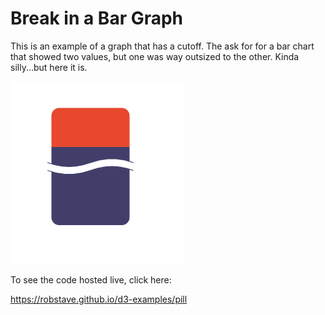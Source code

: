 # Break in a Bar Graph

This is an example of a graph that has a cutoff.
The ask for for a bar chart that showed two values, but one was way outsized to the other.
Kinda silly...but here it is.  


![pill](https://github.com/robstave/d3-examples/blob/master/pill/pill.png)

To see the code hosted live, click here:

https://robstave.github.io/d3-examples/pill